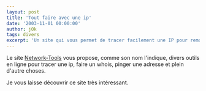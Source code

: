```yaml
---
layout: post
title: 'Tout faire avec une ip'
date: '2003-11-01 00:00:00'
author: j0k
tags: divers
excerpt: 'Un site qui vous permet de tracer facilement une IP pour remonter jusqu''à la source !'
---
```


Le site [Network-Tools](http://www.network-tools.com/) vous propose, comme son nom l'indique, divers outils en ligne pour tracer une ip, faire un whois, pinger une adresse et plein d'autre choses.

Je vous laisse découvrir ce site très intéressant.

